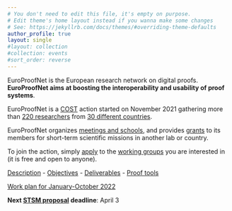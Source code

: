 ```yaml
---
# You don't need to edit this file, it's empty on purpose.
# Edit theme's home layout instead if you wanna make some changes
# See: https://jekyllrb.com/docs/themes/#overriding-theme-defaults
author_profile: true
layout: single
#layout: collection
#collection: events
#sort_order: reverse
---
```


EuroProofNet is the European research network on digital proofs.
**EuroProofNet aims at boosting the interoperability and usability of
proof systems**.

EuroProofNet is a [COST](http://cost.eu) action started on November 2021
gathering more than [220 researchers](https://www.cost.eu/actions/CA20111/#tabs+Name:Working%20Groups%20and%20Membership) from [30 different countries](../groups).

EuroProofNet organizes [meetings and schools](../events), and provides
[grants](../grants) to its members for short-term scientific missions
in another lab or country.

To join the action, simply
[apply](https://e-services.cost.eu/action/CA20111/working-groups/apply)
to the [working groups](../wg) you are interested in (it is free and open to anyone).

[Description](../description) - [Objectives](../objectives) - [Deliverables](../deliverables) - [Proof tools](../tools)

[Work plan for January-October 2022](../work-plan-1)

**Next [STSM proposal](../grants) deadline**: April 3

<!--**Next meeting**: February 10-11, Valencia, Spain,
[WG3 kick-off meeting](../wg3-meeting1)-->
